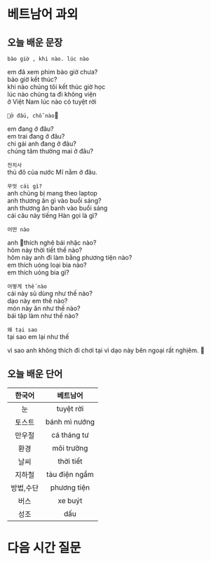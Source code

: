 # 베트남어 과외

## 오늘 배운 문장

`bào giờ , khi nào. lúc nào`

em đã xem phim bào giờ chưa?  
bảo giờ kết thúc?  
khi nào chúng tôi kết thúc giờ học  
lúc nào chúng ta đi không viện  
ở Việt Nam lúc nào có tuyệt rời  

`ở đấu, chỗ nào`

em đang ở đâu?    
em trai đang ở đâu?    
chi gái anh đang ở đâu?   
chúng tâm thường mai ở đâu?  

`전치사`  
thủ đô của nước Mĩ nằm ở đâu.

`무엇 cái gì?`  
anh chủng bị mang theo laptop  
anh thương ăn gì vào buổi sáng?    
anh thương ăn banh vào buổi sáng  
cái câu này tiếng Hàn gọi là gì?  

`어떤 nào`

anh thích nghê bái nhặc nào?  
hôm này thời tiết thế nào?  
hôm này anh đi làm bằng phương tiện nào?  
em thích uóng loại bia nào?  
em thích uóng bia gì?

`어떻게 thế nào`  
cái này sủ dùng như thế nào?  
dạo này em thế nào?  
món này ăn như thế nào?  
bái tập làm như thế nào?

`왜 tại sao`  
tại sao em lại như thế

vì sao anh không thích đi chơi
tại vì dạo này bên ngoại rất nghịêm.

## 오늘 배운 단어
| 한국어 |베트남어|
|:--:|:--:|
|눈|tuyệt rời|
|토스트| bánh mì nướng|
|만우절|cá tháng tư|
|환경|môi trường|
|날씨|thời tiết|
|지하철|tàu điện ngầm|
|방법,수단|phương tiện|
|버스|xe buýt|
|성조|dấu|

# 다음 시간 질문